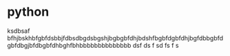 # python
ksdbsaf bfhjbskhbfgbfdsbbjfdbsdbgdsbgshjbgbgbfdhjbdshfbgbfdgbfdhjbgfdbbgbfdgbfdbgjbfdbgbfdhbghfbhbbbbbbbbbbbbbb
dsf
ds
f
sd
fs
f
s